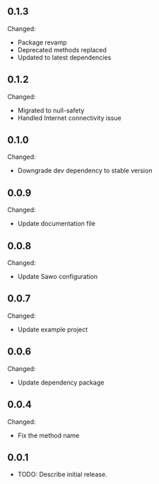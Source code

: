 ## 0.1.3

Changed:

- Package revamp
- Deprecated methods replaced
- Updated to latest dependencies


## 0.1.2

Changed:

- Migrated to null-safety
- Handled Internet connectivity issue


## 0.1.0

Changed:

- Downgrade dev dependency to stable version

## 0.0.9

Changed:

- Update documentation file

## 0.0.8

Changed:

- Update Sawo configuration

## 0.0.7

Changed:

- Update example project

## 0.0.6

Changed:

- Update dependency package

## 0.0.4

Changed:

- Fix the method name

## 0.0.1

- TODO: Describe initial release.
